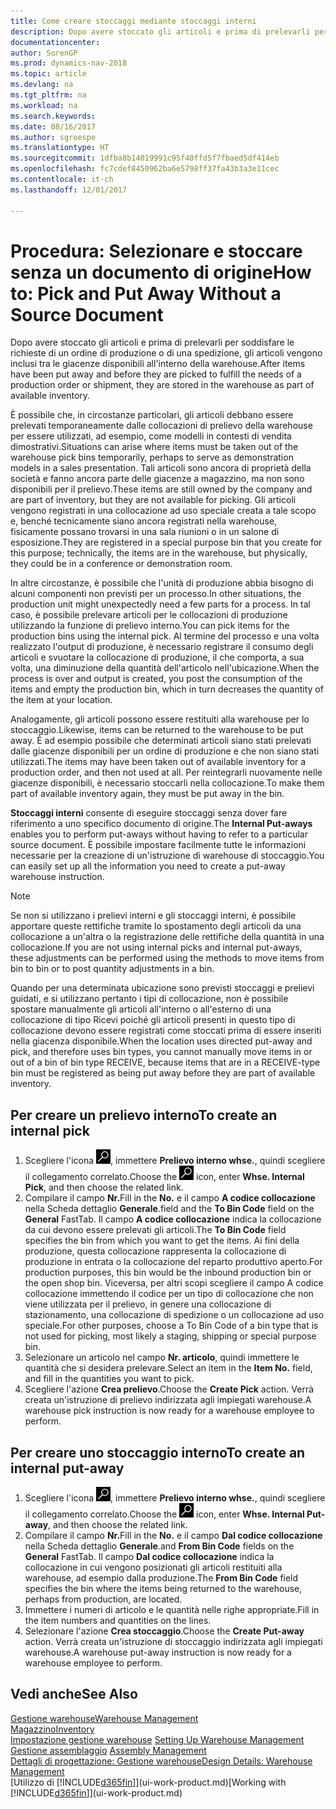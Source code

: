 ```yaml
---
title: Come creare stoccaggi mediante stoccaggi interni
description: Dopo avere stoccato gli articoli e prima di prelevarli per soddisfare le richieste di un ordine di produzione o di una spedizione, gli articoli vengono inclusi tra le giacenze disponibili all'interno della warehouse.
documentationcenter: 
author: SorenGP
ms.prod: dynamics-nav-2018
ms.topic: article
ms.devlang: na
ms.tgt_pltfrm: na
ms.workload: na
ms.search.keywords: 
ms.date: 08/16/2017
ms.author: sgroespe
ms.translationtype: HT
ms.sourcegitcommit: 1dfba8b14019991c95f40ffd5f7fbaed5df414eb
ms.openlocfilehash: fc7cdef8450962ba6e5798ff37fa43b3a3e11cec
ms.contentlocale: it-ch
ms.lasthandoff: 12/01/2017

---
```

# <a name="how-to-pick-and-put-away-without-a-source-document"></a><span data-ttu-id="7cf47-103">Procedura: Selezionare e stoccare senza un documento di origine</span><span class="sxs-lookup"><span data-stu-id="7cf47-103">How to: Pick and Put Away Without a Source Document</span></span>
<span data-ttu-id="7cf47-104">Dopo avere stoccato gli articoli e prima di prelevarli per soddisfare le richieste di un ordine di produzione o di una spedizione, gli articoli vengono inclusi tra le giacenze disponibili all'interno della warehouse.</span><span class="sxs-lookup"><span data-stu-id="7cf47-104">After items have been put away and before they are picked to fulfill the needs of a production order or shipment, they are stored in the warehouse as part of available inventory.</span></span>  

<span data-ttu-id="7cf47-105">È possibile che, in circostanze particolari, gli articoli debbano essere prelevati temporaneamente dalle collocazioni di prelievo della warehouse per essere utilizzati, ad esempio, come modelli in contesti di vendita dimostrativi.</span><span class="sxs-lookup"><span data-stu-id="7cf47-105">Situations can arise where items must be taken out of the warehouse pick bins temporarily, perhaps to serve as demonstration models in a sales presentation.</span></span> <span data-ttu-id="7cf47-106">Tali articoli sono ancora di proprietà della società e fanno ancora parte delle giacenze a magazzino, ma non sono disponibili per il prelievo.</span><span class="sxs-lookup"><span data-stu-id="7cf47-106">These items are still owned by the company and are part of inventory, but they are not available for picking.</span></span> <span data-ttu-id="7cf47-107">Gli articoli vengono registrati in una collocazione ad uso speciale creata a tale scopo e, benché tecnicamente siano ancora registrati nella warehouse, fisicamente possano trovarsi in una sala riunioni o in un salone di esposizione.</span><span class="sxs-lookup"><span data-stu-id="7cf47-107">They are registered in a special purpose bin that you create for this purpose; technically, the items are in the warehouse, but physically, they could be in a conference or demonstration room.</span></span>  

<span data-ttu-id="7cf47-108">In altre circostanze, è possibile che l'unità di produzione abbia bisogno di alcuni componenti non previsti per un processo.</span><span class="sxs-lookup"><span data-stu-id="7cf47-108">In other situations, the production unit might unexpectedly need a few parts for a process.</span></span> <span data-ttu-id="7cf47-109">In tal caso, è possibile prelevare articoli per le collocazioni di produzione utilizzando la funzione di prelievo interno.</span><span class="sxs-lookup"><span data-stu-id="7cf47-109">You can pick items for the production bins using the internal pick.</span></span> <span data-ttu-id="7cf47-110">Al termine del processo e una volta realizzato l'output di produzione, è necessario registrare il consumo degli articoli e svuotare la collocazione di produzione, il che comporta, a sua volta, una diminuzione della quantità dell'articolo nell'ubicazione.</span><span class="sxs-lookup"><span data-stu-id="7cf47-110">When the process is over and output is created, you post the consumption of the items and empty the production bin, which in turn decreases the quantity of the item at your location.</span></span>  

<span data-ttu-id="7cf47-111">Analogamente, gli articoli possono essere restituiti alla warehouse per lo stoccaggio.</span><span class="sxs-lookup"><span data-stu-id="7cf47-111">Likewise, items can be returned to the warehouse to be put away.</span></span> <span data-ttu-id="7cf47-112">È ad esempio possibile che determinati articoli siano stati prelevati dalle giacenze disponibili per un ordine di produzione e che non siano stati utilizzati.</span><span class="sxs-lookup"><span data-stu-id="7cf47-112">The items may have been taken out of available inventory for a production order, and then not used at all.</span></span> <span data-ttu-id="7cf47-113">Per reintegrarli nuovamente nelle giacenze disponibili, è necessario stoccarli nella collocazione.</span><span class="sxs-lookup"><span data-stu-id="7cf47-113">To make them part of available inventory again, they must be put away in the bin.</span></span>  

<span data-ttu-id="7cf47-114">**Stoccaggi interni** consente di eseguire stoccaggi senza dover fare riferimento a uno specifico documento di origine.</span><span class="sxs-lookup"><span data-stu-id="7cf47-114">The **Internal Put-aways** enables you to perform put-aways without having to refer to a particular source document.</span></span> <span data-ttu-id="7cf47-115">È possibile impostare facilmente tutte le informazioni necessarie per la creazione di un'istruzione di warehouse di stoccaggio.</span><span class="sxs-lookup"><span data-stu-id="7cf47-115">You can easily set up all the information you need to create a put-away warehouse instruction.</span></span>  

> [!NOTE]  
>  <span data-ttu-id="7cf47-116">Se non si utilizzano i prelievi interni e gli stoccaggi interni, è possibile apportare queste rettifiche tramite lo spostamento degli articoli da una collocazione a un'altra o la registrazione delle rettifiche della quantità in una collocazione.</span><span class="sxs-lookup"><span data-stu-id="7cf47-116">If you are not using internal picks and internal put-aways, these adjustments can be performed using the methods to move items from bin to bin or to post quantity adjustments in a bin.</span></span>  
>   
>  <span data-ttu-id="7cf47-117">Quando per una determinata ubicazione sono previsti stoccaggi e prelievi guidati, e si utilizzano pertanto i tipi di collocazione, non è possibile spostare manualmente gli articoli all'interno o all'esterno di una collocazione di tipo Ricevi poiché gli articoli presenti in questo tipo di collocazione devono essere registrati come stoccati prima di essere inseriti nella giacenza disponibile.</span><span class="sxs-lookup"><span data-stu-id="7cf47-117">When the location uses directed put-away and pick, and therefore uses bin types, you cannot manually move items in or out of a bin of bin type RECEIVE, because items that are in a RECEIVE-type bin must be registered as being put away before they are part of available inventory.</span></span>  

## <a name="to-create-an-internal-pick"></a><span data-ttu-id="7cf47-118">Per creare un prelievo interno</span><span class="sxs-lookup"><span data-stu-id="7cf47-118">To create an internal pick</span></span>  
1.  <span data-ttu-id="7cf47-119">Scegliere l'icona ![Cerca pagina o report](media/ui-search/search_small.png "Cerca pagina o report"), immettere **Prelievo interno whse.**, quindi scegliere il collegamento correlato.</span><span class="sxs-lookup"><span data-stu-id="7cf47-119">Choose the ![Search for Page or Report](media/ui-search/search_small.png "Search for Page or Report icon") icon, enter **Whse. Internal Pick**, and then choose the related link.</span></span>  
2.  <span data-ttu-id="7cf47-120">Compilare il campo **Nr.**</span><span class="sxs-lookup"><span data-stu-id="7cf47-120">Fill in the **No.**</span></span> <span data-ttu-id="7cf47-121">e il campo **A codice collocazione** nella Scheda dettaglio **Generale**.</span><span class="sxs-lookup"><span data-stu-id="7cf47-121">field and the **To Bin Code** field on the **General** FastTab.</span></span> <span data-ttu-id="7cf47-122">Il campo **A codice collocazione** indica la collocazione da cui devono essere prelevati gli articoli.</span><span class="sxs-lookup"><span data-stu-id="7cf47-122">The **To Bin Code** field specifies the bin from which you want to get the items.</span></span> <span data-ttu-id="7cf47-123">Ai fini della produzione, questa collocazione rappresenta la collocazione di produzione in entrata o la collocazione del reparto produttivo aperto.</span><span class="sxs-lookup"><span data-stu-id="7cf47-123">For production purposes, this bin would be the inbound production bin or the open shop bin.</span></span> <span data-ttu-id="7cf47-124">Viceversa, per altri scopi scegliere il campo A codice collocazione immettendo il codice per un tipo di collocazione che non viene utilizzata per il prelievo, in genere una collocazione di stazionamento, una collocazione di spedizione o un collocazione ad uso speciale.</span><span class="sxs-lookup"><span data-stu-id="7cf47-124">For other purposes, choose a To Bin Code of a bin type that is not used for picking, most likely a staging, shipping or special purpose bin.</span></span>  
3.  <span data-ttu-id="7cf47-125">Selezionare un articolo nel campo **Nr. articolo**, quindi immettere le quantità che si desidera prelevare.</span><span class="sxs-lookup"><span data-stu-id="7cf47-125">Select an item in the **Item No.** field, and fill in the quantities you want to pick.</span></span>  
4. <span data-ttu-id="7cf47-126">Scegliere l'azione **Crea prelievo**.</span><span class="sxs-lookup"><span data-stu-id="7cf47-126">Choose the **Create Pick** action.</span></span> <span data-ttu-id="7cf47-127">Verrà creata un'istruzione di prelievo indirizzata agli impiegati warehouse.</span><span class="sxs-lookup"><span data-stu-id="7cf47-127">A warehouse pick instruction is now ready for a warehouse employee to perform.</span></span>  

## <a name="to-create-an-internal-put-away"></a><span data-ttu-id="7cf47-128">Per creare uno stoccaggio interno</span><span class="sxs-lookup"><span data-stu-id="7cf47-128">To create an internal put-away</span></span>  
1.  <span data-ttu-id="7cf47-129">Scegliere l'icona ![Cerca pagina o report](media/ui-search/search_small.png "Cerca pagina o report"), immettere **Prelievo interno whse.**, quindi scegliere il collegamento correlato.</span><span class="sxs-lookup"><span data-stu-id="7cf47-129">Choose the ![Search for Page or Report](media/ui-search/search_small.png "Search for Page or Report icon") icon, enter **Whse. Internal Put-away**, and then choose the related link.</span></span>  
2.  <span data-ttu-id="7cf47-130">Compilare il campo **Nr.**</span><span class="sxs-lookup"><span data-stu-id="7cf47-130">Fill in the **No.**</span></span> <span data-ttu-id="7cf47-131">e il campo **Dal codice collocazione** nella Scheda dettaglio **Generale**.</span><span class="sxs-lookup"><span data-stu-id="7cf47-131">and **From Bin Code** fields on the **General** FastTab.</span></span> <span data-ttu-id="7cf47-132">Il campo **Dal codice collocazione** indica la collocazione in cui vengono posizionati gli articoli restituiti alla warehouse, ad esempio dalla produzione.</span><span class="sxs-lookup"><span data-stu-id="7cf47-132">The **From Bin Code** field specifies the bin where the items being returned to the warehouse, perhaps from production, are located.</span></span>  
3.  <span data-ttu-id="7cf47-133">Immettere i numeri di articolo e le quantità nelle righe appropriate.</span><span class="sxs-lookup"><span data-stu-id="7cf47-133">Fill in the item numbers and quantities on the lines.</span></span>  
4.  <span data-ttu-id="7cf47-134">Selezionare l'azione **Crea stoccaggio**.</span><span class="sxs-lookup"><span data-stu-id="7cf47-134">Choose the **Create Put-away** action.</span></span> <span data-ttu-id="7cf47-135">Verrà creata un'istruzione di stoccaggio indirizzata agli impiegati warehouse.</span><span class="sxs-lookup"><span data-stu-id="7cf47-135">A warehouse put-away instruction is now ready for a warehouse employee to perform.</span></span>  

## <a name="see-also"></a><span data-ttu-id="7cf47-136">Vedi anche</span><span class="sxs-lookup"><span data-stu-id="7cf47-136">See Also</span></span>  
[<span data-ttu-id="7cf47-137">Gestione warehouse</span><span class="sxs-lookup"><span data-stu-id="7cf47-137">Warehouse Management</span></span>](warehouse-manage-warehouse.md)  
[<span data-ttu-id="7cf47-138">Magazzino</span><span class="sxs-lookup"><span data-stu-id="7cf47-138">Inventory</span></span>](inventory-manage-inventory.md)  
<span data-ttu-id="7cf47-139">[Impostazione gestione warehouse](warehouse-setup-warehouse.md)   </span><span class="sxs-lookup"><span data-stu-id="7cf47-139">[Setting Up Warehouse Management](warehouse-setup-warehouse.md)   </span></span>  
<span data-ttu-id="7cf47-140">[Gestione assemblaggio](assembly-assemble-items.md)  </span><span class="sxs-lookup"><span data-stu-id="7cf47-140">[Assembly Management](assembly-assemble-items.md)  </span></span>  
[<span data-ttu-id="7cf47-141">Dettagli di progettazione: Gestione warehouse</span><span class="sxs-lookup"><span data-stu-id="7cf47-141">Design Details: Warehouse Management</span></span>](design-details-warehouse-management.md)  
<span data-ttu-id="7cf47-142">[Utilizzo di [!INCLUDE[d365fin](includes/d365fin_md.md)]](ui-work-product.md)</span><span class="sxs-lookup"><span data-stu-id="7cf47-142">[Working with [!INCLUDE[d365fin](includes/d365fin_md.md)]](ui-work-product.md)</span></span>

